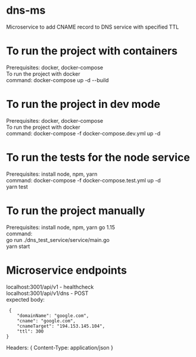 # dns-ms
Microservice to add CNAME record to DNS service with specified TTL

# To run the project with containers
Prerequisites:
docker, docker-compose \
To run the project with docker \
command: docker-compose up -d --build

# To run the project in dev mode
Prerequisites:
docker, docker-compose \
To run the project with docker \
command: docker-compose -f docker-compose.dev.yml up -d

# To run the tests for the node service
Prerequisites: install node, npm, yarn \
command: docker-compose -f docker-compose.test.yml up -d \
yarn test 

# To run the project manually
Prerequisites: install node, npm, yarn go 1.15 \
command:  \
go run ./dns_test_service/service/main.go \
yarn start 

# Microservice endpoints

localhost:3001/api/v1 - healthcheck \
localhost:3001/api/v1/dns - POST \
expected body: 
```
 { 
    "domainName": "google.com",
	"cname": "google.com",
	"cnameTarget": "194.153.145.104",
	"ttl": 300
}
```
Headers: { Content-Type: application/json }